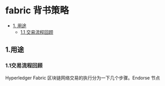 # fabric 背书策略

* [1. 用途](#1.用途)
    * [1.1 交易流程回顾](#1.1交易流程回顾)

## 1.用途

### 1.1交易流程回顾

Hyperledger Fabric 区块链网络交易的执行分为一下几个步骤。Endorse 节点